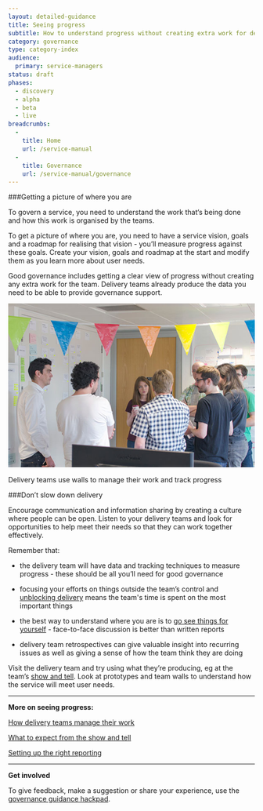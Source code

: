 ```yaml
---
layout: detailed-guidance
title: Seeing progress
subtitle: How to understand progress without creating extra work for delivery teams
category: governance
type: category-index
audience:
  primary: service-managers
status: draft
phases:
  - discovery
  - alpha
  - beta
  - live
breadcrumbs:
  -
    title: Home
    url: /service-manual
  -
    title: Governance
    url: /service-manual/governance
---
```



###Getting a picture of where you are

To govern a service, you need to understand the work that‘s being done and how this work is organised by the teams.

To get a picture of where you are, you need to have a service vision, goals and a roadmap for realising that vision - you’ll measure progress against these goals. Create your vision, goals and roadmap at the start and modify them as you learn more about user needs.

Good governance includes getting a clear view of progress without creating any extra work for the team. Delivery teams already produce the data you need to be able to provide governance support. 

<img src="/service-manual/assets/images/governance/team-around-wall.jpg" alt="Delivery teams use walls to manage their work and track progress"/>

Delivery teams use walls to manage their work and track progress

###Don’t slow down delivery

Encourage communication and information sharing by creating a culture where people can be open. Listen to your delivery teams and look for opportunities to help meet their needs so that they can work together effectively.

Remember that:

+ the delivery team will have data and tracking techniques to measure progress - these should be all you’ll need for good governance

+ focusing your efforts on things outside the team’s control and [unblocking delivery](/service-manual/governance/governance-principles#dont-slow-down-delivery) means the team's time is spent on the most important things

+ the best way to understand where you are is to [go see things for yourself](/service-manual/governance/governance-principles#go-see-for-yourself) - face-to-face discussion is better than written reports

+ delivery team retrospectives can give valuable insight into recurring issues as well as giving a sense of how the team think they are doing

Visit the delivery team and try using what they’re producing, eg at the team’s [show and tell](/service-manual/governance/what-to-expect-from-the-show-and-tell). Look at prototypes and team walls to understand how the service will meet user needs.

<hr>

**More on seeing progress:**

[How delivery teams manage their work](/service-manual/governance/how-delivery-teams-manage-their-work)

[What to expect from the show and tell](/service-manual/governance/what-to-expect-from-the-show-and-tell)

[Setting up the right reporting](/service-manual/governance/setting-up-the-right-reporting)

<hr>

**Get involved**

To give feedback, make a suggestion or share your experience, use the [governance guidance hackpad](https://gds-governance-guidance.hackpad.com/Seeing-progress-h6bB6pSDJDV).